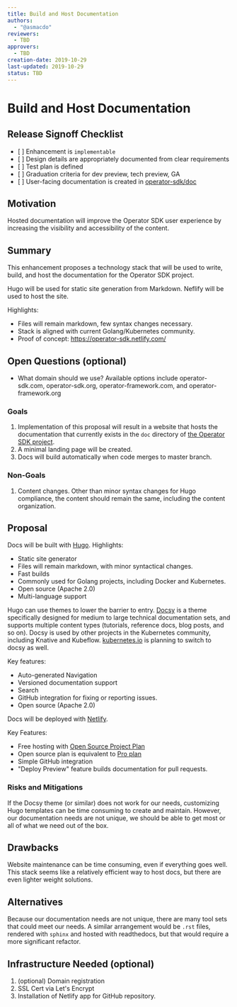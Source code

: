 ```yaml
---
title: Build and Host Documentation
authors:
  - "@asmacdo"
reviewers:
  - TBD
approvers:
  - TBD
creation-date: 2019-10-29
last-updated: 2019-10-29
status: TBD
---
```


# Build and Host Documentation

## Release Signoff Checklist

- \[ \] Enhancement is `implementable`
- \[ \] Design details are appropriately documented from clear requirements
- \[ \] Test plan is defined
- \[ \] Graduation criteria for dev preview, tech preview, GA
- \[ \] User-facing documentation is created in [operator-sdk/doc][operator-sdk-doc]

## Motivation

Hosted documentation will improve the Operator SDK user experience by
increasing the visibility and accessibility of the content. 

## Summary

This enhancement proposes a technology stack that will be used to write,
build, and host the documentation for the Operator SDK project.

Hugo will be used for static site generation from Markdown. Neflify will
be used to host the site. 

Highlights:
  - Files will remain markdown, few syntax changes necessary.
  - Stack is aligned with current Golang/Kubernetes community.
  - Proof of concept: https://operator-sdk.netlify.com/

## Open Questions (optional)

- What domain should we use? Available options include operator-sdk.com,
  operator-sdk.org, operator-framework.com, and operator-framework.org

### Goals

1. Implementation of this proposal will result in a website that hosts
   the documentation that currently exists in the `doc` directory of
   [the Operator SDK
   project](https://github.com/operator-framework/operator-sdk/). 
1. A minimal landing page will be created.
1. Docs will build automatically when code merges to master branch.

### Non-Goals

1. Content changes. Other than minor syntax changes for Hugo compliance,
   the content should remain the same, including the content
   organization.

## Proposal

Docs will be built with [Hugo](https://gohugo.io/). Highlights:
 - Static site generator
 - Files will remain markdown, with minor syntactical changes.
 - Fast builds
 - Commonly used for Golang projects, including Docker and Kubernetes. 
 - Open source (Apache 2.0)
 - Multi-language support

Hugo can use themes to lower the barrier to entry.
[Docsy](https://github.com/google/docsy) is a theme specifically
designed for medium to large technical documentation sets, and supports
multiple content types (tutorials, reference docs, blog posts, and so
on). Docsy is used by other projects in the Kubernetes community,
including Knative and Kubeflow.
[kubernetes.io](https://github.com/kubernetes/website) is planning to
switch to docsy as well.

Key features:
 - Auto-generated Navigation
 - Versioned documentation support
 - Search
 - GitHub integration for fixing or reporting issues.
 - Open source (Apache 2.0)

Docs will be deployed with [Netlify](https://www.netlify.com/).

Key Features:
  - Free hosting with [Open Source Project
      Plan](https://www.netlify.com/legal/open-source-policy/)
  - Open source plan is equivalent to [Pro
      plan](https://www.netlify.com/pricing/#teams)
  - Simple GitHub integration
  - "Deploy Preview" feature builds documentation for pull requests.

### Risks and Mitigations

If the Docsy theme (or similar) does not work for our needs, customizing
Hugo templates can be time consuming to create and maintain. However,
our documentation needs are not unique, we should be able to get most or
all of what we need out of the box.

## Drawbacks

Website maintenance can be time consuming, even if everything goes
well. This stack seems like a relatively efficient way to host docs, but
there are even lighter weight solutions.

## Alternatives

Because our documentation needs are not unique, there are many tool sets
that could meet our needs. A similar arrangement would be `.rst` files,
rendered with `sphinx` and hosted with readthedocs, but that would
require a more significant refactor.

## Infrastructure Needed (optional)

1. (optional) Domain registration
1. SSL Cert via Let's Encrypt
1. Installation of Netlify app for GitHub repository.

[operator-sdk-doc]:  ../../doc
